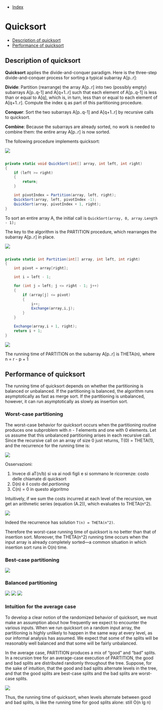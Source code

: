 * [Index](https://github.com/KiraDiShira/AlgorithmsAndDataStructures/blob/master/README.md#project-title)

# Quicksort

* [Description of quicksort](#description-of-quicksort)
* [Performance of quicksort](#performance-of-quicksort)

## Description of quicksort

**Quicksort** applies the divide-and-conquer paradigm. Here is the three-step divide-and-conquer process for sorting a typical subarray A[p..r]:

**Divide**: Partition (rearrange) the array A[p..r] into two (possibly empty) subarrays A[p..q-1] and A[q+1..r] such that each element of A[p..q-1] is less than or equal to A[q], which is, in turn, less than or equal to each element of A[q+1..r]. Compute the index q as part of this partitioning procedure.

**Conquer**: Sort the two subarrays A[p..q-1] and A[q+1..r] by recursive calls to quicksort.

**Combine**: Because the subarrays are already sorted, no work is needed to combine them: the entire array A[p..r] is now sorted.

The following procedure implements quicksort:

<img src="https://github.com/KiraDiShira/AlgorithmsAndDataStructures/blob/master/RepoFiles/QuickSort/Images/qs2.PNG" />

```c#

private static void QuickSort(int[] array, int left, int right)
{
    if (left >= right)
    {
        return;
    }

    int pivotIndex = Partition(array, left, right);
    QuickSort(array, left, pivotIndex -1);
    QuickSort(array, pivotIndex + 1, right);
}


```

To sort an entire array A, the initial call is `QuickSort(array, 0, array.Length - 1);`

The key to the algorithm is the PARTITION procedure, which rearranges the subarray A[p..r] in place.

<img src="https://github.com/KiraDiShira/AlgorithmsAndDataStructures/blob/master/RepoFiles/QuickSort/Images/qs3.PNG" />

```c#

private static int Partition(int[] array, int left, int right)
{
    int pivot = array[right];

    int i = left - 1;

    for (int j = left; j <= right - 1; j++)
    {
        if (array[j] <= pivot)
        {
            i++;
            Exchange(array,i,j);
        }
    }

    Exchange(array,i + 1, right);
    return i + 1;
}

```

<img src="https://github.com/KiraDiShira/AlgorithmsAndDataStructures/blob/master/RepoFiles/QuickSort/Images/qs1.PNG" />

The running time of PARTITION on the subarray A[p..r] is THETA(n), where n = r - p + 1

## Performance of quicksort

The running time of quicksort depends on whether the partitioning is balanced or unbalanced. If the partitioning is balanced, the algorithm runs asymptotically as fast as merge sort. If the partitioning is unbalanced, however, it can run asymptotically as slowly
as insertion sort.

### Worst-case partitioning

The worst-case behavior for quicksort occurs when the partitioning routine produces one subproblem with *n - 1* elements and one with 0 elements. Let us assume that this unbalanced partitioning arises in each recursive call. Since the recursive call on an array of size 0 just returns, T(0) = THETA(1), and the recurrence for the running time is:

<img src="https://github.com/KiraDiShira/AlgorithmsAndDataStructures/blob/master/RepoFiles/QuickSort/Images/qs4.PNG" />

Osservazioni: 

1) Invece di aT(n/b) si va ai nodi figli e si sommano le ricorrenze: costo delle chiamate di quicksort
2) D(n) è il costo del *partioning*
3) C(n) = 0 in questo algoritmo

Intuitively, if we sum the costs incurred at each level of the recursion, we get an arithmetic series (equation (A.2)), which evaluates to THETA(n^2).

<img src="https://github.com/KiraDiShira/AlgorithmsAndDataStructures/blob/master/RepoFiles/QuickSort/Images/qs5.PNG" />

Indeed the recurrence has solution `T(n) = THETA(n^2)`.

Therefore the worst-case running time of quicksort is no better than that of insertion sort. Moreover, the THETA(n^2) running time
occurs when the input array is already completely sorted—a common situation in which insertion sort runs in O(n) time.

### Best-case partitioning

<img src="https://github.com/KiraDiShira/AlgorithmsAndDataStructures/blob/master/RepoFiles/QuickSort/Images/qs6.PNG" />

### Balanced partitioning

<img src="https://github.com/KiraDiShira/AlgorithmsAndDataStructures/blob/master/RepoFiles/QuickSort/Images/qs7.PNG" />
<img src="https://github.com/KiraDiShira/AlgorithmsAndDataStructures/blob/master/RepoFiles/QuickSort/Images/qs8.PNG" />
<img src="https://github.com/KiraDiShira/AlgorithmsAndDataStructures/blob/master/RepoFiles/QuickSort/Images/qs9.PNG" />

### Intuition for the average case

To develop a clear notion of the randomized behavior of quicksort, we must make an assumption about how frequently we expect to encounter the various inputs. When we run quicksort on a random input array, the partitioning is highly unlikely to happen in the same way at every level, as our informal analysis has assumed. We expect that some of the splits will be reasonably well balanced and that some will be fairly unbalanced.

In the average case, PARTITION produces a mix of “good” and “bad” splits. In a recursion tree for an average-case execution of PARTITION, the good and bad splits are distributed randomly throughout the tree. Suppose, for the sake of intuition, that the good and bad splits alternate levels in the tree, and that the good splits are best-case splits and the bad splits are worst-case splits.

<img src="https://github.com/KiraDiShira/AlgorithmsAndDataStructures/blob/master/RepoFiles/QuickSort/Images/qs10.PNG" />

Thus, the running time of quicksort, when levels alternate between good and bad splits, is like the running time for good splits alone: still O(n lg n)
